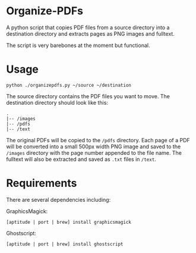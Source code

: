 Organize-PDFs
=============

A python script that copies PDF files from a source directory into a destination directory and extracts pages as PNG images and fulltext.

The script is very barebones at the moment but functional.

Usage
=====

	python ./organizepdfs.py ~/source ~/destination

The source directory contains the PDF files you want to move. The destination directory should look like this:

	.
	|-- /images
	|-- /pdfs
	|-- /text

The original PDFs will be copied to the `/pdfs` directory. Each page of a PDF will be converted into a small 500px width PNG image and saved to the `/images` directory with the page number appended to the file name. The fulltext will also be extracted and saved as `.txt` files in `/text`.

Requirements
============

There are several dependencies including:

GraphicsMagick:

	[aptitude | port | brew] install graphicsmagick

Ghostscript:

	[aptitude | port | brew] install ghostscript